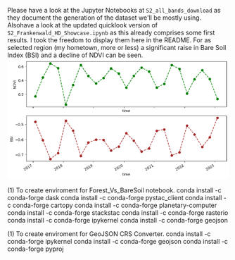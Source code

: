 Please have a look at the Jupyter Notebooks at `S2_all_bands_download` as they document the generation of the dataset we'll be mostly using.  
Alsohave a look at the updated quicklook version of `S2_Frankenwald_HD_Showcase.ipynb` as this already comprises
some first results. I took the freedom to display them here in the README. For as selected
region (my hometown, more or less) a significant raise in Bare Soil Index (BSI) and a decline of NDVI
can be seen. 
![](../Images/NDVI_BSI_ts.png)


(1) To create enviroment for Forest_Vs_BareSoil notebook.
conda install -c conda-forge dask 
conda install -c conda-forge pystac_client
conda install -c conda-forge cartopy
conda install -c conda-forge planetary-computer
conda install -c conda-forge stackstac
conda install -c conda-forge rasterio
conda install -c conda-forge ipykernel
conda install -c conda-forge geojson

(1) To create enviroment for GeoJSON CRS Converter.
conda install -c conda-forge ipykernel
conda install -c conda-forge geojson
conda install -c conda-forge pyproj

